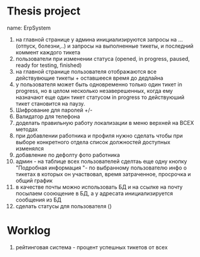 # Thesis project 
name: ErpSystem 
1. на главной странице у админа инициализируются запросы на ...(отпуск, болезни,..) и запросы на выполненные тикеты, и последний коммент каждого тикета 
2. пользователи при изменении статуса (opened, in progress, paused, ready for testing, finished)
3. на главной странице пользователя отображаются все действувющие тикеты + оставшееся время до дедлайна
4. у пользователя может быть одновременно только один тикет in progress, но в целом несколько незаверешенных, когда ему назначают еще один тикет статусом in progress то действуюший тикет становится на паузу. 
5. Шифрование для паролей +/-
7. Валидатор для телефона
8. доделать правильную работу локализации в меню верхней на ВСЕХ методах
9. при добавлении работника и профиля нужно сделать чтобы при выборе конкретного отдела список должностей доступных изменялся
10. добавление по дефолту фото работника
11. админ - на таблице всех пользователей сделтаь еще одну кнопку "Подробная информация "- по выбранному пользователю инфо о тикетах в которых он участвовал, время затраченное, просрочка и общий график 
12. в качестве почты можно использовать БД и на ссылке на почту посылаем сооющение в БД, а у адресата инициализируется сообщения из БД
13. сделать статусы для пользователя ()
# Worklog
1. рейтинговая система - процент успешных тикетов от всех
